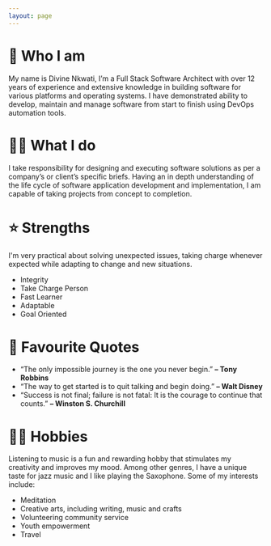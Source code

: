 ```yaml
---
layout: page
---
```


<div class="post">
  <div class="card">
    <h1 class="card__title article_title">🤔 Who I am</h1>
    <div class="article__content">
      <p>
        My name is Divine Nkwati, I’m a Full Stack Software Architect with over 12 years of experience and extensive knowledge in building software for various platforms and operating systems. I have demonstrated ability to develop, maintain and manage software from start to finish using DevOps automation tools.
      </p>
    </div>
    <h1 class="card__title article_title">🧑‍💻 What I do</h1>
    <div class="article__content">
      <p>
        I take responsibility for designing and executing software solutions as per a company’s or client’s specific briefs.
        Having an in depth understanding of the life cycle of software application development and implementation, I am capable of taking projects from concept to completion.
      </p>
    </div>
    <h1 class="card__title article_title">⭐️ Strengths</h1>
    <div class="article__content">
      <p>
        I'm very practical about solving unexpected issues, taking charge whenever expected while adapting to change and new situations.
        <ul>
          <li> Integrity </li>
          <li> Take Charge Person </li>
          <li> Fast Learner </li>
          <li> Adaptable </li>
          <li> Goal Oriented </li>
        </ul>
      </p>
    </div>
    <h1 class="card__title article_title">💬 Favourite Quotes</h1>
    <div class="article__content">
      <ul>
        <li> 
          “The only impossible journey is the one you never begin.” <strong> – Tony Robbins</strong>
        </li>
        <li> 
          “The way to get started is to quit talking and begin doing.” <strong> – Walt Disney</strong>
        </li>
        <li> 
          “Success is not final; failure is not fatal: It is the courage to continue that counts.” <strong> – Winston S. Churchill</strong>
        </li>
      </ul>
    </div>
    <h1 class="card__title article_title">🧘‍♂️ Hobbies</h1>
    <div class="article__content">
      <p>
        Listening to music is a fun and rewarding hobby that stimulates my creativity and improves my mood. Among other genres, I have a unique taste for jazz music and I like playing the Saxophone. Some of my interests include:
      </p>
      <ul>
        <li> Meditation </li>
        <li> Creative arts, including writing, music and crafts </li>
        <li> Volunteering community service </li>
        <li> Youth empowerment </li>
        <li> Travel </li>
      </ul>
    </div>
  </div>
  <!-- <div class="card"> </div> -->
</div>
